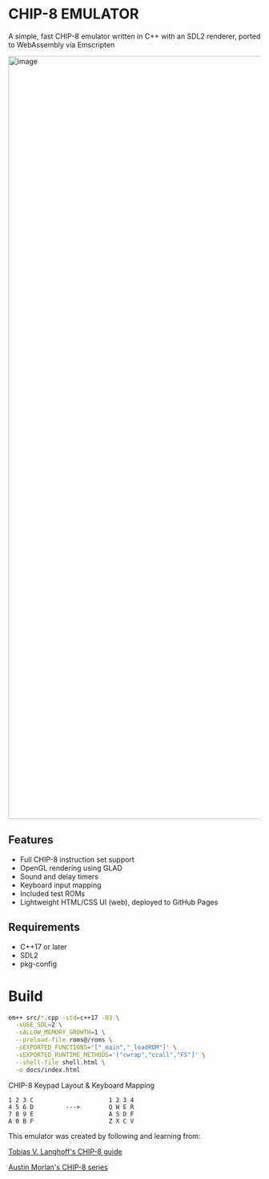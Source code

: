 # CHIP-8 EMULATOR

A simple, fast CHIP-8 emulator written in C++ with an SDL2 renderer, ported to WebAssembly via Emscripten

<img width="3420" height="1520" alt="image" src="https://github.com/user-attachments/assets/f62b81ac-6f0f-45d1-bfca-d7f9a6b381d4" />

## Features
- Full CHIP-8 instruction set support
- OpenGL rendering using GLAD
- Sound and delay timers
- Keyboard input mapping
- Included test ROMs
- Lightweight HTML/CSS UI (web), deployed to GitHub Pages
## Requirements

- C++17 or later
- SDL2
- pkg-config

# Build
```bash
em++ src/*.cpp -std=c++17 -O3 \
  -sUSE_SDL=2 \
  -sALLOW_MEMORY_GROWTH=1 \
  --preload-file roms@/roms \
  -sEXPORTED_FUNCTIONS='["_main","_loadROM"]' \
  -sEXPORTED_RUNTIME_METHODS='["cwrap","ccall","FS"]' \
  --shell-file shell.html \
  -o docs/index.html
```

CHIP-8 Keypad Layout    &   Keyboard Mapping
```
1 2 3 C                     1 2 3 4
4 5 6 D         --->        Q W E R
7 8 9 E                     A S D F
A 0 B F                     Z X C V
```

This emulator was created by following and learning from:

[Tobias V. Langhoff's CHIP-8 guide](https://tobiasvl.github.io/blog/write-a-chip-8-emulator/)

[Austin Morlan's CHIP-8 series](https://austinmorlan.com/posts/chip8_emulator/)

